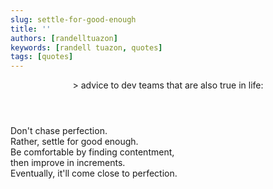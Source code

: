 ```yaml
---
slug: settle-for-good-enough
title: ''
authors: [randelltuazon]
keywords: [randell tuazon, quotes]
tags: [quotes]
---
```


<header>
  <div class="text-sm mt-16 mb-10 text-green-700 font-fragment-mono">> advice to dev teams that are also true in life:</div>
</header>

Don't chase perfection. <br />
Rather, settle for good enough. <br />
Be comfortable by finding contentment, <br />
then improve in increments. <br />
Eventually, it'll come close to perfection. <br />

<br/><br/>
